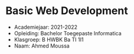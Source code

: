 # Basic Web Development

- Academiejaar: 2021-2022
- Opleiding: Bachelor Toegepaste Informatica
- Klasgroep: B HWBK Ba TI 1I1
- Naam: Ahmed Moussa

